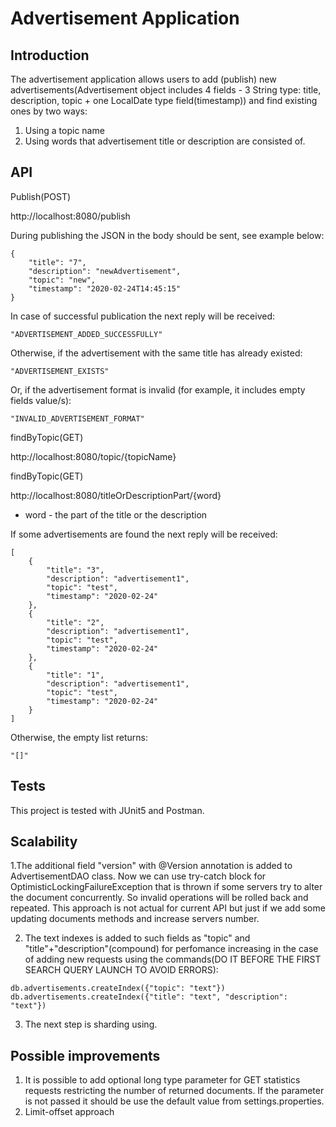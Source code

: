 # Advertisement Application

## Introduction

The advertisement application allows users to add (publish) new advertisements(Advertisement object includes 4 fields - 3 String type: title, description, topic + one LocalDate type field(timestamp)) and find existing ones by two ways:
1. Using a topic name
2. Using words that advertisement title or description are consisted of.


## API
Publish(POST)

http://localhost:8080/publish

During publishing the JSON in the body should be sent, see example below:

```
{
	"title": "7",
	"description": "newAdvertisement",
	"topic": "new",
	"timestamp": "2020-02-24T14:45:15"
}
```

In case of successful publication the next reply will be received:

```
"ADVERTISEMENT_ADDED_SUCCESSFULLY"
```
Otherwise, if the advertisement with the same title has already existed:

```
"ADVERTISEMENT_EXISTS"
```
Or, if the advertisement format is invalid (for example, it includes empty fields value/s):

```
"INVALID_ADVERTISEMENT_FORMAT"
```

findByTopic(GET)

http://localhost:8080/topic/{topicName}

findByTopic(GET)

http://localhost:8080/titleOrDescriptionPart/{word}
* word - the part of the title or the description 

If some advertisements are found the next reply will be received:

```
[
    {
        "title": "3",
        "description": "advertisement1",
        "topic": "test",
        "timestamp": "2020-02-24"
    },
    {
        "title": "2",
        "description": "advertisement1",
        "topic": "test",
        "timestamp": "2020-02-24"
    },
    {
        "title": "1",
        "description": "advertisement1",
        "topic": "test",
        "timestamp": "2020-02-24"
    }
]
```
Otherwise, the empty list returns:

```
"[]"
```


## Tests
This project is tested with JUnit5 and Postman.

## Scalability

1.The additional field "version" with @Version annotation is added to AdvertisementDAO class. Now we can use try-catch block for OptimisticLockingFailureException that is thrown if some servers try to alter the document concurrently. So invalid operations will be rolled back and repeated. This approach is not actual for current API but just if we add some updating documents methods and increase servers number.

2. The text indexes is added to such fields as "topic" and "title"+"description"(compound) for perfomance increasing in the case of adding new requests using the commands(DO IT BEFORE THE FIRST SEARCH QUERY LAUNCH TO AVOID ERRORS):

```
db.advertisements.createIndex({"topic": "text"})
db.advertisements.createIndex({"title": "text", "description": "text"})
```

3. The next step is sharding using.

## Possible improvements

1. It is possible to add optional long type parameter for GET statistics requests restricting the number of returned documents. If the parameter is not passed it should be use the default value from settings.properties.
2. Limit-offset approach



